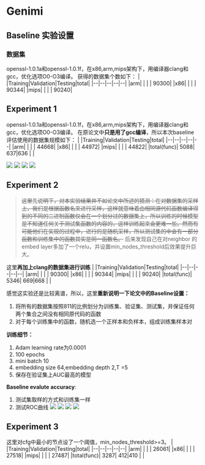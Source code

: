 # Genimi

## Baseline 实验设置
### 数据集
openssl-1.0.1a和openssl-1.0.1f，在x86,arm,mips架构下，用编译器clang和gcc，优化选项O0-O3编译。
获得的数据集个数如下：
| |Training|Validation|Testing|total|
|--|--|--|--|--|
|arm| | | | 90300|
|x86| | | | 90344|
|mips| | | | 90240|

## Experiment 1
openssl-1.0.1a和openssl-1.0.1f，在x86,arm,mips架构下，用编译器clang和gcc，优化选项O0-O3编译。
在原论文中**只是用了gcc编译**，所以本次baseline评估使用的数据集规模如下：
| |Training|Validation|Testing|total|
|--|--|--|--|--|
|arm| | | | 44668|
|x86| | | | 44972|
|mips| | | | 44822|
|total(func)| 5088| 637|636 | |

![](https://yunlongs-1253041399.cos.ap-chengdu.myqcloud.com/image/Similary_Detection/128.png)
![](https://yunlongs-1253041399.cos.ap-chengdu.myqcloud.com/image/Similary_Detection/129.png)
![](https://yunlongs-1253041399.cos.ap-chengdu.myqcloud.com/image/Similary_Detection/130.png)
![](https://yunlongs-1253041399.cos.ap-chengdu.myqcloud.com/image/Similary_Detection/131.png)



## Experiment 2
>~~这里先说明下，对本实验结果并不如论文中所述的猜测：在对数据集的采样上，我们是根据函数名来进行采样，这样就意味着由相同源代码函数编译得到的不同的二进制函数仅会在一个划分过的数据集上，所以训练的时候模型是不知道任何关于测试集函数的内容的，这样训练起来会更难一些。然而有可能他们在实现的过程中，进行的是随机采样，所以测试集的中会有一部分函数和训练集中的函数其实是同一函数名。~~ 后来发现自己在对neighbor 的embed layer多加了一个relu，并设置min_nodes_threshold后效果提升巨大。

这里**再加上clang的数据集进行训练**
| |Training|Validation|Testing|total|
|--|--|--|--|--|
|arm| | | | 90300|
|x86| | | | 90344|
|mips| | | | 90240|
|total(func)| 5346| 669|668 | |




感觉这实验还是比较离谱，所以，这里**重新说明一下论文中的Baseline设置：**
1. 将所有的数据集按照811的比例划分为训练集、验证集、测试集，并保证任何两个集合之间没有相同原代码的函数
2. 对于每个训练集中的函数，随机选一个正样本和负样本，组成训练集样本对

**训练细节：**
1. Adam learning rate为0.0001
2. 100 epochs
3. mini batch 10
4. embedding size 64,embedding depth 2,T =5
5. 保存在验证集上AUC最高的模型

**Baseline evalute accuracy**:
1. 测试集取样的方式和训练集一样
2. 测试ROC曲线
![](https://yunlongs-1253041399.cos.ap-chengdu.myqcloud.com/image/Similary_Detection/124.png)
![](https://yunlongs-1253041399.cos.ap-chengdu.myqcloud.com/image/Similary_Detection/125.png)
![](https://yunlongs-1253041399.cos.ap-chengdu.myqcloud.com/image/Similary_Detection/126.png)
![](https://yunlongs-1253041399.cos.ap-chengdu.myqcloud.com/image/Similary_Detection/127.png)


## Experiment 3
这里对cfg中最小的节点设了一个阈值，min_nodes_threshold>=3。
| |Training|Validation|Testing|total|
|--|--|--|--|--|
|arm| | | | 26061|
|x86| | | | 27518|
|mips| | | | 27487|
|total(func)| 3287| 412|410 | |